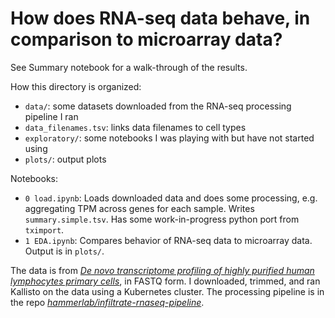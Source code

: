 # How does RNA-seq data behave, in comparison to microarray data?

See Summary notebook for a walk-through of the results.

How this directory is organized:

* `data/`: some datasets downloaded from the RNA-seq processing pipeline I ran
* `data_filenames.tsv`: links data filenames to cell types
* `exploratory/`: some notebooks I was playing with but have not started using
* `plots/`: output plots

Notebooks:

* `0 load.ipynb`: Loads downloaded data and does some processing, e.g. aggregating TPM across genes for each sample. Writes `summary.simple.tsv`. Has some work-in-progress python port from `tximport`.
* `1 EDA.ipynb`: Compares behavior of RNA-seq data to microarray data. Output is in `plots/`.

The data is from [*De novo transcriptome profiling of highly purified human lymphocytes primary cells*](http://www.nature.com/articles/sdata201551), in FASTQ form. I downloaded, trimmed, and ran Kallisto on the data using a Kubernetes cluster. The processing pipeline is in the repo [*hammerlab/infiltrate-rnaseq-pipeline*](https://github.com/hammerlab/infiltrate-rnaseq-pipeline).